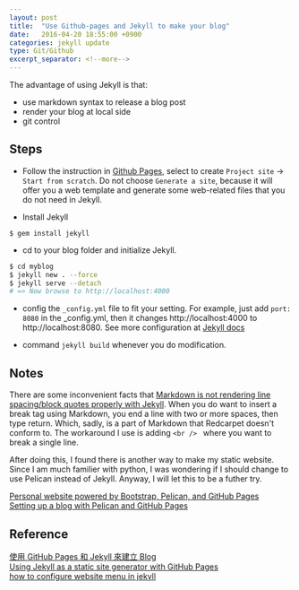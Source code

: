 ```yaml
---
layout: post
title:  "Use Github-pages and Jekyll to make your blog"
date:   2016-04-20 18:55:00 +0900
categories: jekyll update
type: Git/Github
excerpt_separator: <!--more-->
---
```

The advantage of using Jekyll is that:

- use markdown syntax to release a blog post
- render your blog at local side
- git control
<!--more-->

Steps
---
* Follow the instruction in [Github Pages][Github-pages], select to create `Project site` -> `Start from scratch`. Do not choose `Generate a site`, because it will offer you a web template and generate some web-related files that you do not need in Jekyll.

* Install Jekyll

```
$ gem install jekyll
```

* cd to your blog folder and initialize Jekyll.

``` sh
$ cd myblog
$ jekyll new . --force
$ jekyll serve --detach
# => Now browse to http://localhost:4000
```

* config the `_config.yml` file to fit your setting. For example, just add `port: 8080` in the _config.yml, then it changes http://localhost:4000 to http://localhost:8080. See more configuration at [Jekyll docs][Jekyll-docs]

* command `jekyll build` whenever you do modification.

Notes
---
There are some inconvenient facts that [Markdown is not rendering line spacing/block quotes properly with Jekyll][Issue]. When you do want to insert a break tag using Markdown, you end a line with two or more spaces, then type return. Which, sadly, is a part of Markdown that Redcarpet doesn't conform to. The workaround I use is adding `<br /> ` where you want to break a single line.

After doing this, I found there is another way to make my static website. Since I am much familier with python, I was wondering if I should change to use Pelican instead of Jekyll. Anyway, I will let this to be a futher try.

[Personal website powered by Bootstrap, Pelican, and GitHub Pages][R4]<br />
[Setting up a blog with Pelican and GitHub Pages][R5]


Reference
---
[使用 GitHub Pages 和 Jekyll 來建立 Blog][R1]<br />
[Using Jekyll as a static site generator with GitHub Pages][R2]<br />
[how to configure website menu in jekyll][R3]


[Github-pages]: https://pages.github.com/
[Jekyll-docs]: https://jekyllrb.com/docs/configuration/
[Issue]: https://github.com/jekyll/jekyll/issues/1368
[R1]: http://xareelee.github.io/development_notes/%E4%BD%BF%E7%94%A8-GitHub-Pages-%E5%92%8C-Jekyll-%E4%BE%86%E5%BB%BA%E7%AB%8B-Blog/
[R2]: https://help.github.com/articles/using-jekyll-as-a-static-site-generator-with-github-pages/
[R3]: http://stackoverflow.com/questions/36011266/how-to-configure-website-menu-in-jekyll
[R4]: https://github.com/donnemartin/donnemartin.github.io
[R5]: http://cyrille.rossant.net/pelican-github/